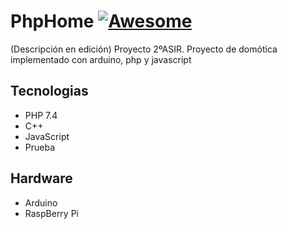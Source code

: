 # PhpHome [![Awesome](https://cdn.rawgit.com/sindresorhus/awesome/d7305f38d29fed78fa85652e3a63e154dd8e8829/media/badge.svg)](https://github.com/sindresorhus/awesome#readme)
(Descripción en edición)
Proyecto 2ºASIR.
Proyecto de domótica implementado con arduino, php y javascript

## Tecnologias
- PHP 7.4
- C++
- JavaScript
- Prueba

## Hardware
- Arduino
- RaspBerry Pi
